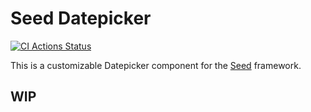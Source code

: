 # Seed Datepicker

[![CI Actions Status](https://github.com/tommket/seed-datepicker/workflows/CI/badge.svg)](https://github.com/tommket/seed-datepicker/actions)

This is a customizable Datepicker component for the [Seed](https://seed-rs.org/) framework.

## WIP
